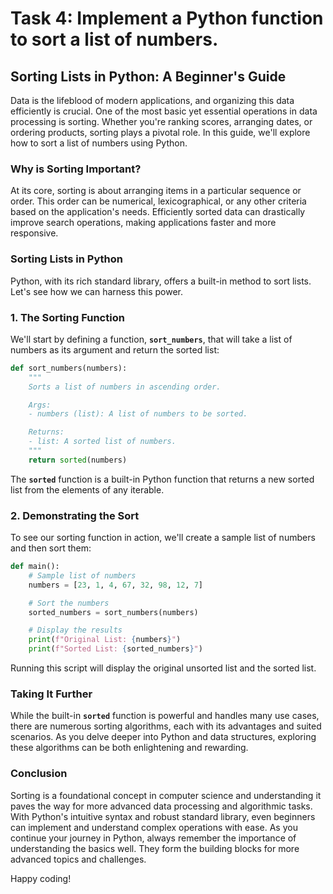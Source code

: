 # Task 4: Implement a Python function to sort a list of numbers.

## **Sorting Lists in Python: A Beginner's Guide**

Data is the lifeblood of modern applications, and organizing this data efficiently is crucial. One of the most basic yet essential operations in data processing is sorting. Whether you're ranking scores, arranging dates, or ordering products, sorting plays a pivotal role. In this guide, we'll explore how to sort a list of numbers using Python.

### **Why is Sorting Important?**

At its core, sorting is about arranging items in a particular sequence or order. This order can be numerical, lexicographical, or any other criteria based on the application's needs. Efficiently sorted data can drastically improve search operations, making applications faster and more responsive.

### **Sorting Lists in Python**

Python, with its rich standard library, offers a built-in method to sort lists. Let's see how we can harness this power.

### **1. The Sorting Function**

We'll start by defining a function, **`sort_numbers`**, that will take a list of numbers as its argument and return the sorted list:

```python
def sort_numbers(numbers):
    """
    Sorts a list of numbers in ascending order.

    Args:
    - numbers (list): A list of numbers to be sorted.

    Returns:
    - list: A sorted list of numbers.
    """
    return sorted(numbers)
```

The **`sorted`** function is a built-in Python function that returns a new sorted list from the elements of any iterable.

### **2. Demonstrating the Sort**

To see our sorting function in action, we'll create a sample list of numbers and then sort them:

```python
def main():
    # Sample list of numbers
    numbers = [23, 1, 4, 67, 32, 98, 12, 7]

    # Sort the numbers
    sorted_numbers = sort_numbers(numbers)

    # Display the results
    print(f"Original List: {numbers}")
    print(f"Sorted List: {sorted_numbers}")
```

Running this script will display the original unsorted list and the sorted list.

### **Taking It Further**

While the built-in **`sorted`** function is powerful and handles many use cases, there are numerous sorting algorithms, each with its advantages and suited scenarios. As you delve deeper into Python and data structures, exploring these algorithms can be both enlightening and rewarding.

### **Conclusion**

Sorting is a foundational concept in computer science and understanding it paves the way for more advanced data processing and algorithmic tasks. With Python's intuitive syntax and robust standard library, even beginners can implement and understand complex operations with ease. As you continue your journey in Python, always remember the importance of understanding the basics well. They form the building blocks for more advanced topics and challenges.

Happy coding!